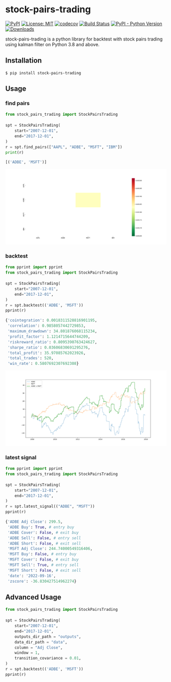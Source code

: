 # stock-pairs-trading

[![PyPI](https://img.shields.io/pypi/v/stock-pairs-trading)](https://pypi.org/project/stock-pairs-trading/)
[![License: MIT](https://img.shields.io/badge/License-MIT-yellow.svg)](https://opensource.org/licenses/MIT)
[![codecov](https://codecov.io/gh/10mohi6/stock-pairs-trading-python/branch/main/graph/badge.svg?token=DukbkJ6Pnx)](https://codecov.io/gh/10mohi6/stock-pairs-trading-python)
[![Build Status](https://app.travis-ci.com/10mohi6/stock-pairs-trading-python.svg?branch=main)](https://app.travis-ci.com/10mohi6/stock-pairs-trading-python)
[![PyPI - Python Version](https://img.shields.io/pypi/pyversions/stock-pairs-trading)](https://pypi.org/project/stock-pairs-trading/)
[![Downloads](https://pepy.tech/badge/stock-pairs-trading)](https://pepy.tech/project/stock-pairs-trading)

stock-pairs-trading is a python library for backtest with stock pairs trading using kalman filter on Python 3.8 and above.

## Installation

    $ pip install stock-pairs-trading

## Usage

### find pairs
```python
from stock_pairs_trading import StockPairsTrading

spt = StockPairsTrading(
    start="2007-12-01",
    end="2017-12-01",
)
r = spt.find_pairs(["AAPL", "ADBE", "MSFT", "IBM"])
print(r)
```
```python
[('ADBE', 'MSFT')]
```
![pairs.png](https://raw.githubusercontent.com/10mohi6/stock-pairs-trading-python/main/tests/pairs.png)

### backtest
```python
from pprint import pprint
from stock_pairs_trading import StockPairsTrading

spt = StockPairsTrading(
    start="2007-12-01",
    end="2017-12-01",
)
r = spt.backtest(('ADBE', 'MSFT'))
pprint(r)
```
```python
{'cointegration': 0.0018311528816901195,
 'correlation': 0.9858057442729853,
 'maximum_drawdown': 34.801876068115234,
 'profit_factor': 1.1214715644744209,
 'riskreward_ratio': 0.8095390763424627,
 'sharpe_ratio': 0.03606830691295276,
 'total_profit': 35.97085762023926,
 'total_trades': 520,
 'win_rate': 0.5807692307692308}
```
![performance.png](https://raw.githubusercontent.com/10mohi6/stock-pairs-trading-python/main/tests/performance.png)

### latest signal
```python
from pprint import pprint
from stock_pairs_trading import StockPairsTrading

spt = StockPairsTrading(
    start="2007-12-01",
    end="2017-12-01",
)
r = spt.latest_signal(("ADBE", "MSFT"))
pprint(r)
```
```python
{'ADBE Adj Close': 299.5,
 'ADBE Buy': True, # entry buy
 'ADBE Cover': False, # exit buy
 'ADBE Sell': False, # entry sell
 'ADBE Short': False, # exit sell
 'MSFT Adj Close': 244.74000549316406,
 'MSFT Buy': False, # entry buy
 'MSFT Cover': False, # exit buy
 'MSFT Sell': True, # entry sell
 'MSFT Short': False, # exit sell
 'date': '2022-09-16',
 'zscore': -36.830427514962274}
```
## Advanced Usage
```python
from stock_pairs_trading import StockPairsTrading

spt = StockPairsTrading(
    start="2007-12-01",
    end="2017-12-01",
    outputs_dir_path = "outputs",
    data_dir_path = "data",
    column = "Adj Close",
    window = 1,
    transition_covariance = 0.01,
)
r = spt.backtest(('ADBE', 'MSFT'))
pprint(r)
```
